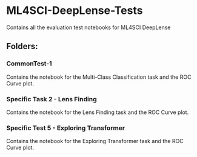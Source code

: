 # ML4SCI-DeepLense-Tests
Contains all the evaluation test notebooks for ML4SCI DeepLense

## Folders:

### CommonTest-1
Contains the notebook for the Multi-Class Classification task and the ROC Curve plot.

### Specific Task 2 - Lens Finding
Contains the notebook for the Lens Finding task and the ROC Curve plot.

### Specific Test 5 - Exploring Transformer 
Contains the notebook for the Exploring Transformer task and the ROC Curve plot.
